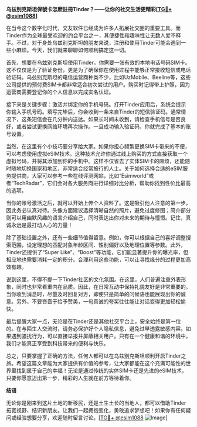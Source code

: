 **乌兹别克斯坦保號卡怎麽註冊Tinder？——让你的社交生活更精彩[[TG💪+ @esim1088](https://t.me/s/esim1088)]**

在当今这个数字化时代，交友软件已经成为许多人拓展社交圈的重要工具。而Tinder作为全球最受欢迎的约会平台之一，其便捷性和趣味性让无数人爱不释手。不过，对于身处乌兹别克斯坦的朋友来说，注册和使用Tinder可能会遇到一些小麻烦。今天，我们就来聊聊如何顺利搞定这一切。

首先，想要在乌兹别克斯坦使用Tinder，你需要一张有效的本地电话号码SIM卡。这不仅仅是为了验证身份，更是为了确保你在使用过程中能够正常接收短信或电话验证码。乌兹别克斯坦的电信运营商种类不少，比如UzMobile、Beeline等，这些公司提供的预付费SIM卡都非常适合初次尝试的用户。购买时记得带上护照，因为运营商需要登记你的个人信息以完成实名认证。

接下来是关键步骤：激活并绑定你的手机号码。打开Tinder应用后，系统会提示你输入手机号码。填写完毕后，你会收到一条来自Tinder的短信验证码。通常情况下，这条短信会在几分钟内送达。如果长时间未收到，请检查手机信号是否良好，或者尝试更换网络环境再次操作。一旦成功输入验证码，你就完成了基本的账号设置。

当然，在这里有个小技巧要分享给大家。如果你担心频繁更换SIM卡带来的不便，可以考虑使用虚拟eSIM技术。这种技术允许你通过线上购买的方式直接获取一个虚拟号码，并将其添加到你的手机中。这样不仅省去了实体SIM卡的麻烦，还能随时随地切换国家和地区，非常适合经常旅行的人士。关于如何选择合适的eSIM服务提供商，大家可以参考一些在线评测网站，比如“Esimworld”或者“TechRadar”，它们会对各大服务商进行详细对比分析，帮助你找到性价比最高的选项。

当你的账号激活之后，就可以开始上传个人资料了。这是吸引他人注意的第一步，因此务必认真对待。头像方面建议选择清晰自然的照片，避免过度修图；简介部分则可以用幽默风趣的语言介绍自己，同时表达出你对未来的期待与憧憬。记住，真诚永远是最打动人心的力量！

除了基础设置之外，还有一些细节值得留意。例如，你可以根据自己的喜好调整搜索范围，设定理想的匹配对象年龄区间、性别偏好以及地理位置等参数。此外，Tinder还提供了“Super Like”、“Boost”等功能，它们能显著提升你的曝光率，但相应地也需要消耗一定的积分。合理利用这些功能，可以让寻找缘分的过程更加高效有趣。

说到这里，不得不提一下Tinder社区的文化氛围。在这里，人们普遍注重外表形象，同时也非常看重内在品质。因此，在日常互动中保持礼貌友好是非常重要的。当你收到消息时，尽量及时回复对方，即使只是简单的问候语也能展现出你的诚意。另外，不要吝啬于给予赞美，一句真诚的夸奖往往能让对话变得更加轻松愉快。

最后提醒大家一点，无论是在Tinder还是其他社交平台上，安全始终是第一位的。在与陌生人交流时，请务必保护好个人隐私信息，避免过早透露敏感内容。如果遇到骚扰行为，可以直接举报并屏蔽相关用户。只有在一个健康和谐的环境中，我们才能真正享受到科技带来的便利与快乐。

总之，只要掌握了正确的方法，任何人都可以在乌兹别克斯坦顺利开启Tinder之旅。希望这篇文章能为大家提供有价值的参考，让大家都能在这个充满可能性的世界里找到属于自己的幸福！无论是通过传统的实体SIM卡还是先进的eSIM技术，只要你愿意迈出第一步，精彩的人生就在前方等待着你。

**结语**

无论你是刚来到这片土地的新移民，还是土生土长的当地人，都可以借助Tinder拓宽视野、结识新朋友。让我们一起拥抱变化，勇敢追求梦想吧！如果你有任何疑问或经验想要分享，欢迎随时留言讨论。[[TG💪+ @esim1088](https://t.me/s/esim1088) ![Image](https://i.postimg.cc/4NQfJmqS/Snipaste-2025-05-13-00-14-12.png)]